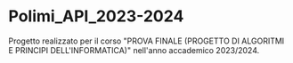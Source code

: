 # Polimi_API_2023-2024
Progetto realizzato per il corso "PROVA FINALE (PROGETTO DI ALGORITMI E PRINCIPI DELL'INFORMATICA)" nell'anno accademico 2023/2024.
